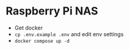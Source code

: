 # Raspberry Pi NAS

- Get docker
- `cp .env.example .env` and edit env settings
- `docker compose up -d`
